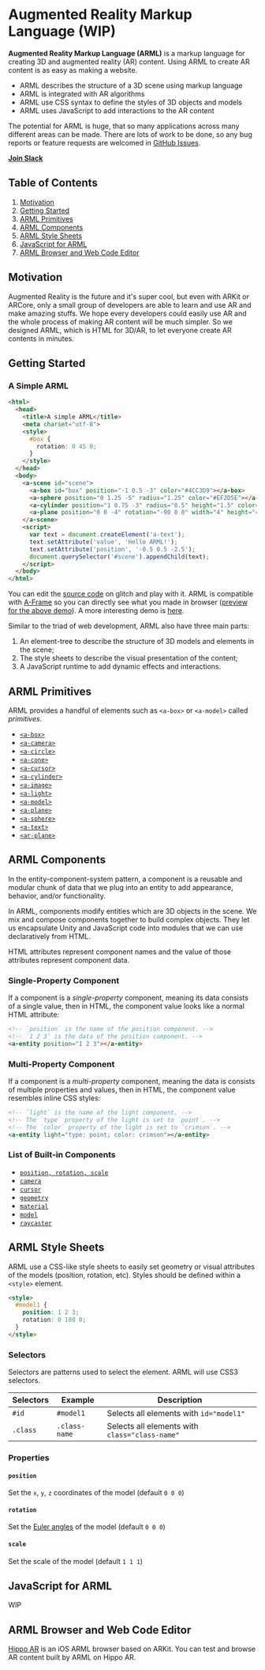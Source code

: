 # Augmented Reality Markup Language (WIP)

**Augmented Reality Markup Language (ARML)** is a markup language for creating 3D and augmented reality (AR) content. Using ARML to create AR content is as easy as making a website.

* ARML describes the structure of a 3D scene using markup language
* ARML is integrated with AR algorithms
* ARML use CSS syntax to define the styles of 3D objects and models
* ARML uses JavaScript to add interactions to the AR content

The potential for ARML is huge, that so many applications across many different areas can be made. There are lots of work to be done, so any bug reports or feature requests are welcomed in [GitHub Issues](https://github.com/Dimenxion/ARML/issues).

[**Join Slack**](https://join.slack.com/t/arml-group/shared_invite/enQtMzI2OTc1NzMyMDgwLTZlYWZkODk4ZmQwZjFkOWQyYWJiNTQ5OWQwMmQ3NmVjMTExZTkzMTQ3NDc3N2EzMDI5ODI5ZTgxY2RlYjM3ZDg)

## Table of Contents

1. [Motivation](#motivation)
2. [Getting Started](#getting-started)
3. [ARML Primitives](#arml-primitives)
4. [ARML Components](#arml-components)
5. [ARML Style Sheets](#arml-style-sheets)
6. [JavaScript for ARML](#javascript-for-arml)
7. [ARML Browser and Web Code Editor](#arml-browser-and-web-code-editor)

## Motivation

Augmented Reality is the future and it's super cool, but even with ARKit or ARCore, only a small group of developers are able to learn and use AR and make amazing stuffs. We hope every developers could easily use AR and the whole process of making AR content will be much simpler. So we designed ARML, which is HTML for 3D/AR, to let everyone create AR contents in minutes.

## Getting Started

### A Simple ARML

``` html
<html>
  <head>
    <title>A simple ARML</title>
    <meta charset="utf-8">
    <style>
      #box {
        rotation: 0 45 0;
      }
    </style>
  </head>
  <body>
    <a-scene id="scene">
      <a-box id="box" position="-1 0.5 -3" color="#4CC3D9"></a-box>
      <a-sphere position="0 1.25 -5" radius="1.25" color="#EF2D5E"></a-sphere>
      <a-cylinder position="1 0.75 -3" radius="0.5" height="1.5" color="#FFC65D"></a-cylinder>
      <a-plane position="0 0 -4" rotation="-90 0 0" width="4" height="4" color="#7BC8A4"></a-plane>
    </a-scene>
    <script>
      var text = document.createElement('a-text');
      text.setAttribute('value', 'Hello ARML!');
      text.setAttribute('position', '-0.5 0.5 -2.5');
      document.querySelector('#scene').appendChild(text);
    </script>
  </body>
</html>
```

You can edit the [source code](https://glitch.com/edit/#!/simple-arml?path=index.html) on glitch and play with it. ARML is compatible with [A-Frame](https://github.com/aframevr/aframe) so you can directly see what you made in browser ([preview for the above demo](https://simple-arml.glitch.me/)). A more interesting demo is [here](https://glitch.com/edit/#!/arml?path=index.html).

Similar to the triad of web development, ARML also have three main parts:
1. An element-tree to describe the structure of 3D models and elements in the scene;
2. The style sheets to describe the visual presentation of the content;
3. A JavaScript runtime to add dynamic effects and interactions.

## ARML Primitives

ARML provides a handful of elements such as `<a-box>` or `<a-model>` called *primitives*.

- [`<a-box>`](./docs/primitives/a-box.md)
- [`<a-camera>`](./docs/primitives/a-camera.md)
- [`<a-circle>`](./docs/primitives/a-circle.md)
- [`<a-cone>`](./docs/primitives/a-cone.md)
- [`<a-cursor>`](./docs/primitives/a-cursor.md)
- [`<a-cylinder>`](./docs/primitives/a-cylinder.md)
- [`<a-image>`](./docs/primitives/a-image.md)
- [`<a-light>`](./docs/primitives/a-light.md)
- [`<a-model>`](./docs/primitives/a-model.md)
- [`<a-plane>`](./docs/primitives/a-plane.md)
- [`<a-sphere>`](./docs/primitives/a-sphere.md)
- [`<a-text>`](./docs/primitives/a-text.md)
- [`<ar-plane>`](./docs/primitives/ar-plane.md)


## ARML Components

In the entity-component-system pattern, a component is a reusable and
modular chunk of data that we plug into an entity to add appearance, behavior,
and/or functionality.

In ARML, components modify entities which are 3D objects in the scene. We
mix and compose components together to build complex objects. They let us
encapsulate Unity and JavaScript code into modules that we can use
declaratively from HTML.

HTML attributes represent component names and the value of those attributes
represent component data.

### Single-Property Component

If a component is a *single-property* component, meaning its data consists of a
single value, then in HTML, the component value looks like a normal HTML
attribute:

```html
<!-- `position` is the name of the position component. -->
<!-- `1 2 3` is the data of the position component. -->
<a-entity position="1 2 3"></a-entity>
```


### Multi-Property Component

If a component is a *multi-property* component, meaning the data is consists of
multiple properties and values, then in HTML, the component value resembles
inline CSS styles:

```html
<!-- `light` is the name of the light component. -->
<!-- The `type` property of the light is set to `point`. -->
<!-- The `color` property of the light is set to `crimson`. -->
<a-entity light="type: point; color: crimson"></a-entity>
```

### List of Built-in Components

- [`position, rotation, scale`](./docs/components/position-rotation-scale.md)
- [`camera`](./docs/components/camera.md)
- [`cursor`](./docs/components/cursor.md)
- [`geometry`](./docs/components/geometry.md)
- [`material`](./docs/components/material.md)
- [`model`](./docs/components/model.md)
- [`raycaster`](./docs/components/raycaster.md)


## ARML Style Sheets

ARML use a CSS-like style sheets to easily set geometry or visual attributes of the models (position, rotation, etc). Styles should be defined within a `<style>` element.

``` html
<style>
  #model1 {
    position: 1 2 3;
    rotation: 0 180 0;
  }
</style>
```

### Selectors

Selectors are patterns used to select the element. ARML will use CSS3 selectors.

| Selectors | Example       | Description                                    |
|-----------|---------------|------------------------------------------------|
| `#id`     | `#model1`     | Selects all elements with `id="model1"`        |
| `.class`  | `.class-name` | Selects all elements with `class="class-name"` |

### Properties

#### `position`
Set the `x`, `y`, `z` coordinates of the model (default `0 0 0`)

#### `rotation`
Set the [Euler angles](https://en.wikipedia.org/wiki/Euler_angles) of the model (default `0 0 0`)

#### `scale`
Set the scale of the model (default `1 1 1`)

## JavaScript for ARML

WIP

## ARML Browser and Web Code Editor

[Hippo AR](https://itunes.apple.com/us/app/hippo-ar/id1241098309?mt=8) is an iOS ARML browser based on ARKit. You can test and browse AR content built by ARML on Hippo AR.

